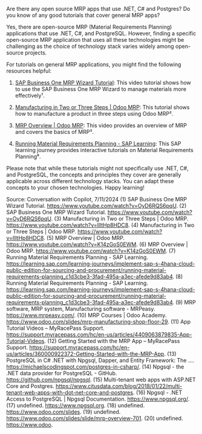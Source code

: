 Are there any open source MRP apps that use .NET, C# and Postgres?  Do you know of any good tutorials that cover general MRP apps?

Yes, there are open-source MRP (Material Requirements Planning) applications that use .NET, C#, and PostgreSQL. However, finding a specific open-source MRP application that uses all these technologies might be challenging as the choice of technology stack varies widely among open-source projects.

For tutorials on general MRP applications, you might find the following resources helpful:

1. [SAP Business One MRP Wizard Tutorial](^1^): This video tutorial shows how to use the SAP Business One MRP Wizard to manage materials more effectively¹.

2. [Manufacturing in Two or Three Steps | Odoo MRP](^2^): This tutorial shows how to manufacture a product in three steps using Odoo MRP².

3. [MRP Overview | Odoo MRP](^3^): This video provides an overview of MRP and covers the basics of MRP³.

4. [Running Material Requirements Planning - SAP Learning](^8^): This SAP learning journey provides interactive tutorials on Material Requirements Planning⁸.

Please note that while these tutorials might not specifically use .NET, C#, and PostgreSQL, the concepts and principles they cover are generally applicable across different technology stacks. You can adapt these concepts to your chosen technologies. Happy learning!

Source: Conversation with Copilot, 7/11/2024
(1) SAP Business One MRP Wizard Tutorial. https://www.youtube.com/watch?v=OyD6RQS6pqU.
(2) SAP Business One MRP Wizard Tutorial. https://www.youtube.com/watch?v=OyD6RQS6pqU.
(3) Manufacturing in Two or Three Steps | Odoo MRP. https://www.youtube.com/watch?v=IlltHp8HDC8.
(4) Manufacturing in Two or Three Steps | Odoo MRP. https://www.youtube.com/watch?v=IlltHp8HDC8.
(5) MRP Overview | Odoo MRP. https://www.youtube.com/watch?v=K14zGoS0EWM.
(6) MRP Overview | Odoo MRP. https://www.youtube.com/watch?v=K14zGoS0EWM.
(7) Running Material Requirements Planning - SAP Learning. https://learning.sap.com/learning-journeys/implement-sap-s-4hana-cloud-public-edition-for-sourcing-and-procurement/running-material-requirements-planning_c1d3cbe3-3fad-495a-a3ec-afede9d83ab4.
(8) Running Material Requirements Planning - SAP Learning. https://learning.sap.com/learning-journeys/implement-sap-s-4hana-cloud-public-edition-for-sourcing-and-procurement/running-material-requirements-planning_c1d3cbe3-3fad-495a-a3ec-afede9d83ab4.
(9) MRP software, MRP system, Manufacturing software - MRPeasy. https://www.mrpeasy.com/.
(10) MRP Courses | Odoo Academy. https://www.odoo.com/slides/mrp-manufacturing-shop-floor-29.
(11) App Tutorial Videos – MyRacePass Support. https://support.myracepass.com/hc/en-us/articles/4409063879835-App-Tutorial-Videos.
(12) Getting Started with the MRP App – MyRacePass Support. https://support.myracepass.com/hc/en-us/articles/360000922372-Getting-Started-with-the-MRP-App.
(13) PostgreSQL in C# .NET with Npgsql, Dapper, and Entity Framework: The .... https://michaelscodingspot.com/postgres-in-csharp/.
(14) Npgsql - the .NET data provider for PostgreSQL - GitHub. https://github.com/npgsql/npgsql.
(15) Multi-tenant web apps with ASP.NET Core and Postgres. https://www.citusdata.com/blog/2018/01/22/multi-tenant-web-apps-with-dot-net-core-and-postgres.
(16) Npgsql - .NET Access to PostgreSQL | Npgsql Documentation. https://www.npgsql.org/.
(17) undefined. https://www.npgsql.org.
(18) undefined. https://www.odoo.com/slides.
(19) undefined. https://www.odoo.com/slides/slide/mrp-overview-701.
(20) undefined. https://www.odoo.
